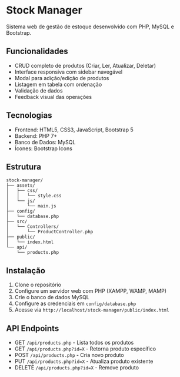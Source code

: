 # Stock Manager

Sistema web de gestão de estoque desenvolvido com PHP, MySQL e Bootstrap.

## Funcionalidades

- CRUD completo de produtos (Criar, Ler, Atualizar, Deletar)
- Interface responsiva com sidebar navegável
- Modal para adição/edição de produtos
- Listagem em tabela com ordenação
- Validação de dados
- Feedback visual das operações

## Tecnologias

- Frontend: HTML5, CSS3, JavaScript, Bootstrap 5
- Backend: PHP 7+
- Banco de Dados: MySQL
- Ícones: Bootstrap Icons

## Estrutura

```
stock-manager/
├── assets/
│   ├── css/
│   │   └── style.css
│   └── js/
│       └── main.js
├── config/
│   └── database.php
├── src/
│   └── Controllers/
│       └── ProductController.php
├── public/
│   └── index.html
└── api/
    └── products.php
```

## Instalação

1. Clone o repositório
2. Configure um servidor web com PHP (XAMPP, WAMP, MAMP)
3. Crie o banco de dados MySQL
4. Configure as credenciais em `config/database.php`
5. Acesse via `http://localhost/stock-manager/public/index.html`

## API Endpoints

- GET `/api/products.php` - Lista todos os produtos
- GET `/api/products.php?id=X` - Retorna produto específico
- POST `/api/products.php` - Cria novo produto
- PUT `/api/products.php?id=X` - Atualiza produto existente
- DELETE `/api/products.php?id=X` - Remove produto
